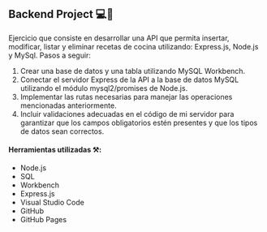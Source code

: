 ## Backend Project 💻💫

Ejercicio que consiste en desarrollar una API que permita insertar, modificar, listar y eliminar recetas de cocina utilizando:
Express.js, Node.js y MySql. Pasos a seguir:

1. Crear una base de datos y una tabla utilizando MySQL Workbench.
2. Conectar el servidor Express de la API a la base de datos MySQL utilizando el módulo mysql2/promises de Node.js.
3. Implementar las rutas necesarias para manejar las operaciones mencionadas anteriormente.
4. Incluir validaciones adecuadas en el código de mi servidor para garantizar que los campos obligatorios estén presentes y que los tipos de datos sean correctos.

  #### Herramientas utilizadas ⚒️:

- Node.js
- SQL
- Workbench
- Express.js
- Visual Studio Code
- GitHub
- GitHub Pages
